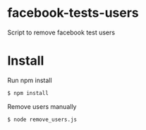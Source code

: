# facebook-tests-users
Script to remove facebook test users

# Install

Run npm install 
```sh
$ npm install
```

Remove users manually
```sh
$ node remove_users.js
```
